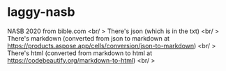 # laggy-nasb
NASB 2020 from bible.com <br/ >
There's json (which is in the txt) <br/ >
There's markdown (converted from json to markdown at https://products.aspose.app/cells/conversion/json-to-markdown) <br/ >
There's html (converted from markdown to html at https://codebeautify.org/markdown-to-html) <br/ >
